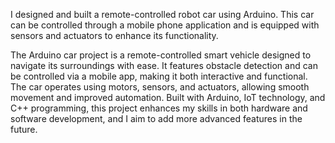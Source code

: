 I designed and built a remote-controlled robot car using Arduino. This car can be controlled through a mobile phone application and is equipped with sensors and actuators to enhance its functionality.

The Arduino car project is a remote-controlled smart vehicle designed to navigate its surroundings with ease. It features obstacle detection and can be controlled via a mobile app, making it both interactive and functional. The car operates using motors, sensors, and actuators, allowing smooth movement and improved automation. Built with Arduino, IoT technology, and C++ programming, this project enhances my skills in both hardware and software development, and I aim to add more advanced features in the future.
